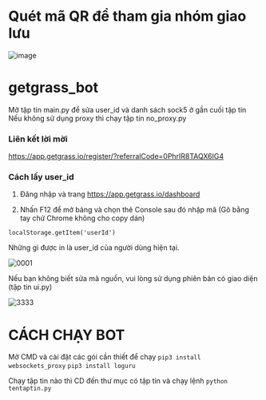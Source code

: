# Quét mã QR để tham gia nhóm giao lưu

![image](https://github.com/ymmmmmmmm/getgrass_bot/assets/51306299/36b45b13-fe65-4c5f-80f5-ea83aebecf01)

# getgrass_bot

Mở tập tin main.py để sửa user_id và danh sách sock5 ở gần cuối tập tin
Nếu không sử dụng proxy thì chạy tập tin no_proxy.py

### Liên kết lời mời

https://app.getgrass.io/register/?referralCode=0PhrIR8TAQX6IG4

### Cách lấy user_id

1. Đăng nhập và trang https://app.getgrass.io/dashboard

2. Nhấn F12 để mở bảng và chọn thẻ Console sau đó nhập mã (Gõ bằng tay chứ Chrome không cho copy dán)

`localStorage.getItem('userId')`

Những gì được in là user_id của người dùng hiện tại.

![0001](https://github.com/ymmmmmmmm/getgrass_bot/assets/51306299/31d0e16e-df2f-443a-a141-910d16052ed9)

Nếu bạn không biết sửa mã nguồn, vui lòng sử dụng phiên bản có giao diện (tập tin ui.py)

![3333](https://github.com/ymmmmmmmm/getgrass_bot/assets/51306299/80e18c1f-da5d-40d4-a361-3506b44c6602)

# CÁCH CHẠY BOT

Mở CMD và cài đặt các gói cần thiết để chạy
`pip3 install websockets_proxy`
`pip3 install loguru`

Chạy tập tin nào thì CD đến thư mục có tập tin và chạy lệnh 
`python tentaptin.py`
